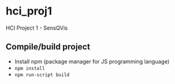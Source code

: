 # hci_proj1

HCI Project 1 - SensQVis

## Compile/build project

* Install npm (package manager for JS programming language)
* `npm install`
* `npm run-script build`
